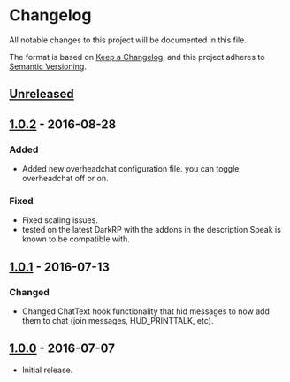 # Changelog
All notable changes to this project will be documented in this file.

The format is based on [Keep a Changelog](https://keepachangelog.com/en/1.0.0/),
and this project adheres to [Semantic Versioning](https://semver.org/spec/v2.0.0.html).

## [Unreleased]

## [1.0.2] - 2016-08-28
### Added
- Added new overheadchat configuration file. you can toggle overheadchat off or on.

### Fixed
- Fixed scaling issues.
- tested on the latest DarkRP with the addons in the description Speak is known to be compatible with.

## [1.0.1] - 2016-07-13
### Changed
- Changed ChatText hook functionality that hid messages to now add them to chat (join messages, HUD_PRINTTALK, etc).

## [1.0.0] - 2016-07-07
- Initial release.

[Unreleased]: https://github.com/rbreslow/speak/compare/1.0.2...HEAD
[1.0.2]: https://github.com/rbreslow/speak/compare/1.0.1...1.0.2
[1.0.1]: https://github.com/rbreslow/speak/compare/1.0.0...1.0.1
[1.0.0]: https://github.com/rbreslow/speak/compare/1.0.0
